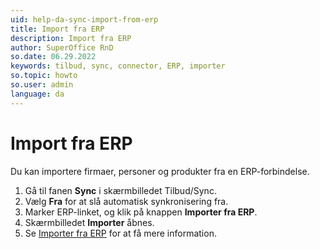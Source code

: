 ```yaml
---
uid: help-da-sync-import-from-erp
title: Import fra ERP
description: Import fra ERP
author: SuperOffice RnD
so.date: 06.29.2022
keywords: tilbud, sync, connector, ERP, importer
so.topic: howto
so.user: admin
language: da
---
```


# Import fra ERP

Du kan importere firmaer, personer og produkter fra en ERP-forbindelse.

1. Gå til fanen **Sync** i skærmbilledet Tilbud/Sync.
2. Vælg **Fra** for at slå automatisk synkronisering fra.
3. Marker ERP-linket, og klik på knappen **Importer fra ERP**.
4. Skærmbilledet **Importer** åbnes.
5. Se [Importer fra ERP][1] for at få mere information.

<!-- Referenced links -->
[1]: ../../../../admin/import/learn/import-from-erp.md

<!-- Referenced images -->
